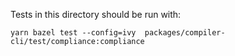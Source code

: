 Tests in this directory should be run with:

```
yarn bazel test --config=ivy  packages/compiler-cli/test/compliance:compliance
```